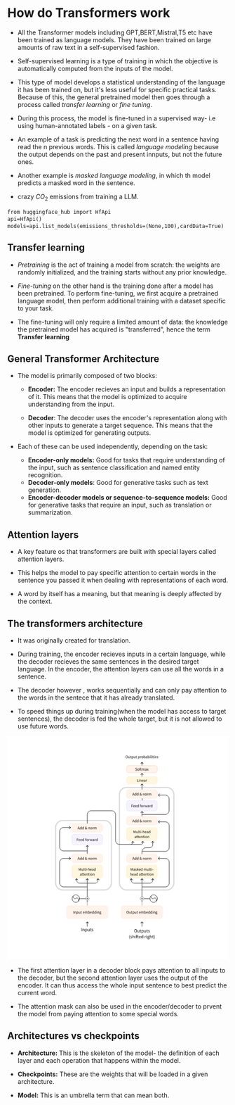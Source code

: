 # How do Transformers work

- All the Transformer models including GPT,BERT,Mistral,T5 etc have been trained as language models. They have been trained on large  amounts of raw text in a self-supervised fashion.

- Self-supervised learning is a type of training in which the objective is automatically computed from the inputs of the model.

- This type of model develops a statistical understanding of the language it has been trained on, but it's less useful for specific practical tasks. Because of this, the general pretrained model then goes through a process called _transfer learning_ or _fine tuning_.

- During this process, the model is fine-tuned in a supervised way- i.e using human-annotated labels - on a given task.

- An example of a task is predicting the next word in a sentence having read the n previous words. This is called _language modeling_ because the output depends on the past and present innputs, but not the future ones.

- Another example is _masked language modeling_, in which th model predicts a masked word in the sentence.

- crazy $CO_2$ emissions from training a LLM.

```
from huggingface_hub import HfApi
api=HfApi()
models=api.list_models(emissions_thresholds=(None,100),cardData=True)
```
## Transfer learning

- _Pretraining_ is the act of training a model from scratch: the weights are randomly initialized, and the training starts without any prior knowledge.

- _Fine-tuning_ on the other hand is the training done after a model has been pretrained. To perform fine-tuning, we first acquire a pretrained language model, then perform additional training with a dataset specific to your task. 

- The fine-tuning will only require a limited amount of data: the knowledge the pretrained model has acquired is "transferred", hence the term **Transfer learning**

## General Transformer Architecture

- The model is primarily composed of two blocks:
    - **Encoder:** The encoder recieves an input and builds a representation of it. This means that the model is optimized to acquire understanding from the input.

    - **Decoder**: The decoder uses the encoder's representation along with other inputs to generate a target sequence. This means that the model is optimized for generating outputs.

- Each of these can be used independently, depending on the task:
    - **Encoder-only models:** Good for tasks that require understanding of the input, such as sentence classification and named entity recognition.
    - **Decoder-only models**: Good for generative tasks such as text generation.
    - **Encoder-decoder models or sequence-to-sequence models:** Good for generative tasks that require an input, such as translation or summarization.

## Attention layers

- A key feature os that transformers are built with special layers called attention layers. 

- This helps the model to pay specific attention to certain words in the sentence you passed it when dealing with representations of each word.

- A word by itself has a meaning, but that meaning is deeply affected by the context.

## The transformers architecture

- It was originally created for translation.

- During training, the encoder recieves inputs in a certain language, while the decoder recieves the same sentences in the desired target language. In the encoder, the attention layers can use all the words in a sentence.

- The decoder however , works sequentially and can only pay attention to the words in the sentece that it has already translated. 

- To speed things up during training(when the model has access to target sentences), the decoder is fed the whole target, but it is not allowed to use future words.

![alt text](images/image-4.png)

- The first attention layer in a decoder block pays attention to all inputs to the decoder, but the second attention layer uses the output of the encoder. It can thus access the whole input sentence to best predict the current word. 

- The attention mask can also be used in the encoder/decoder to prvent the model from paying attention to some special words.

## Architectures vs checkpoints

- **Architecture:** This is the skeleton of the model- the definition of each layer and each operation that happens within the model.

- **Checkpoints:** These are the weights that will be loaded in a given architecture.

- **Model:** This is an umbrella term that can mean both.
